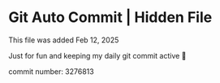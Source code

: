 # Git Auto Commit | Hidden File

This file was added Feb 12, 2025

Just for fun and keeping my daily git commit active 🤪

commit number: 3276813
